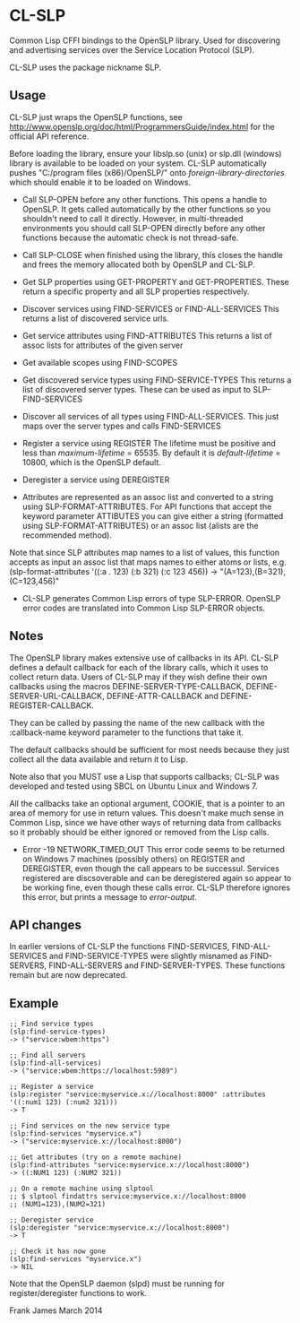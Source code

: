 

CL-SLP
=========

Common Lisp CFFI bindings to the OpenSLP library. Used for discovering and advertising 
services over the Service Location Protocol (SLP). 

CL-SLP uses the package nickname SLP.


Usage
------

CL-SLP just wraps the OpenSLP functions, see http://www.openslp.org/doc/html/ProgrammersGuide/index.html
for the official API reference. 

Before loading the library, ensure your libslp.so (unix) or slp.dll (windows) library
is available to be loaded on your system. CL-SLP automatically pushes "C:/program files (x86)/OpenSLP/" onto
*foreign-library-directories* which should enable it to be loaded on Windows.

* Call SLP-OPEN before any other functions. This opens a handle to OpenSLP. It gets called automatically by the other functions
so you shouldn't need to call it directly. However, in multi-threaded environments you should call SLP-OPEN directly
before any other functions because the automatic check is not thread-safe.

* Call SLP-CLOSE when finished using the library, this closes the handle and frees the memory allocated both by OpenSLP and CL-SLP.

* Get SLP properties using GET-PROPERTY and GET-PROPERTIES. 
These return a specific property and all SLP properties respectively.

* Discover services using FIND-SERVICES or FIND-ALL-SERVICES
This returns a list of discovered service urls.

* Get service attributes using FIND-ATTRIBUTES
This returns a list of assoc lists for attributes of the given server

* Get available scopes using FIND-SCOPES

* Get discovered service types using FIND-SERVICE-TYPES
This returns a list of discovered server types. These can be used as input to SLP-FIND-SERVICES

* Discover all services of all types using FIND-ALL-SERVICES. 
This just maps over the server types and calls FIND-SERVICES

* Register a service using REGISTER 
The lifetime must be positive and less than *maximum-lifetime* = 65535. 
By default it is *default-lifetime* = 10800, which is the OpenSLP default.

* Deregister a service using DEREGISTER

* Attributes are represented as an assoc list and converted to a string using SLP-FORMAT-ATTRIBUTES. 
For API functions that accept the keyword parameter ATTIBUTES you can give either a string (formatted
using SLP-FORMAT-ATTRIBUTES) or an assoc list (alists are the recommended method).

Note that since SLP attributes map names to a list of values, this function accepts as input
an assoc list that maps names to either atoms or lists, e.g.
(slp-format-attributes '((:a . 123) (:b 321) (:c 123 456)) -> "(A=123),(B=321),(C=123,456)"

* CL-SLP generates Common Lisp errors of type SLP-ERROR. OpenSLP error codes are translated 
into Common Lisp SLP-ERROR objects.

Notes
------

The OpenSLP library makes extensive use of callbacks in its API. CL-SLP defines a default 
callback for each of the library calls, which it uses to collect return data. Users of CL-SLP
may if they wish define their own callbacks using the macros 
DEFINE-SERVER-TYPE-CALLBACK, DEFINE-SERVER-URL-CALLBACK, DEFINE-ATTR-CALLBACK and DEFINE-REGISTER-CALLBACK.

They can be called by passing the name of the new callback with the :callback-name keyword parameter to 
the functions that take it. 

The default callbacks should be sufficient for most needs because they just collect all the data
available and return it to Lisp.

Note also that you MUST use a Lisp that supports callbacks; CL-SLP was developed and tested using SBCL
on Ubuntu Linux and Windows 7.

All the callbacks take an optional argument, COOKIE, that is a pointer to an area of memory for use in
return values. This doesn't make much sense in Common Lisp, since we have other ways of returning data
from callbacks so it probably should be either ignored or removed from the Lisp calls.

* Error -19 NETWORK_TIMED_OUT
This error code seems to be returned on Windows 7 machines (possibly others) on REGISTER and
DEREGISTER, even though the call appears to be successul. Services registered are discsoverable
and can be deregistered again so appear to be working fine, even though these calls error.
CL-SLP therefore ignores this error, but prints a message to *error-output*.

API changes
------------

In earlier versions of CL-SLP the functions FIND-SERVICES, FIND-ALL-SERVICES and FIND-SERVICE-TYPES were
slightly misnamed as FIND-SERVERS, FIND-ALL-SERVERS and FIND-SERVER-TYPES. These functions remain but are
now deprecated.

Example
--------

```
;; Find service types
(slp:find-service-types)
-> ("service:wbem:https")

;; Find all servers
(slp:find-all-services)
-> ("service:wbem:https://localhost:5989")

;; Register a service 
(slp:register "service:myservice.x://localhost:8000" :attributes '((:num1 123) (:num2 321)))
-> T

;; Find services on the new service type
(slp:find-services "myservice.x")
-> ("service:myservice.x://localhost:8000")

;; Get attributes (try on a remote machine)
(slp:find-attributes "service:myservice.x://localhost:8000")
-> ((:NUM1 123) (:NUM2 321))

;; On a remote machine using slptool
;; $ slptool findattrs service:myservice.x://localhost:8000
;; (NUM1=123),(NUM2=321)

;; Deregister service
(slp:deregister "service:myservice.x://localhost:8000")
-> T

;; Check it has now gone
(slp:find-services "myservice.x")
-> NIL
```

Note that the OpenSLP daemon (slpd) must be running for register/deregister functions to work.


Frank James
March 2014

